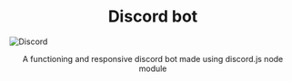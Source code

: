 <h1 align="center">Discord bot</h1>
<img align="center" src="https://media.tenor.com/5a7v-p3E5pkAAAAC/discord.gif" alt="Discord">
<p align="center">A functioning and responsive discord bot made using discord.js node module </p>
